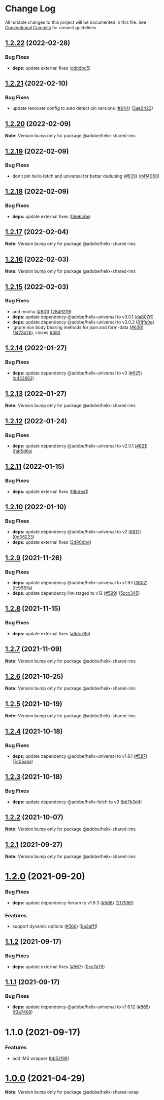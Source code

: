 # Change Log

All notable changes to this project will be documented in this file.
See [Conventional Commits](https://conventionalcommits.org) for commit guidelines.

## [1.2.22](https://github.com/adobe/helix-shared/compare/@adobe/helix-shared-ims@1.2.21...@adobe/helix-shared-ims@1.2.22) (2022-02-28)


### Bug Fixes

* **deps:** update external fixes ([cdddbc5](https://github.com/adobe/helix-shared/commit/cdddbc590c52d6ebf336e7943387d8fb393c6524))





## [1.2.21](https://github.com/adobe/helix-shared/compare/@adobe/helix-shared-ims@1.2.20...@adobe/helix-shared-ims@1.2.21) (2022-02-10)


### Bug Fixes

* update renovate config to auto detect pin versions ([#644](https://github.com/adobe/helix-shared/issues/644)) ([3ae0423](https://github.com/adobe/helix-shared/commit/3ae04235dd6791685d9a03e5ed52570b73d5be2a))





## [1.2.20](https://github.com/adobe/helix-shared/compare/@adobe/helix-shared-ims@1.2.19...@adobe/helix-shared-ims@1.2.20) (2022-02-09)

**Note:** Version bump only for package @adobe/helix-shared-ims





## [1.2.19](https://github.com/adobe/helix-shared/compare/@adobe/helix-shared-ims@1.2.18...@adobe/helix-shared-ims@1.2.19) (2022-02-09)


### Bug Fixes

* don't pin helix-fetch and universal for better deduping ([#639](https://github.com/adobe/helix-shared/issues/639)) ([d4f4060](https://github.com/adobe/helix-shared/commit/d4f40603a1c899e6cfbd51900bb49453a63d32dd))





## [1.2.18](https://github.com/adobe/helix-shared/compare/@adobe/helix-shared-ims@1.2.17...@adobe/helix-shared-ims@1.2.18) (2022-02-09)


### Bug Fixes

* **deps:** update external fixes ([06e6c6e](https://github.com/adobe/helix-shared/commit/06e6c6ebd829422274f49bf11f6bb0613d1635b7))





## [1.2.17](https://github.com/adobe/helix-shared/compare/@adobe/helix-shared-ims@1.2.16...@adobe/helix-shared-ims@1.2.17) (2022-02-04)

**Note:** Version bump only for package @adobe/helix-shared-ims





## [1.2.16](https://github.com/adobe/helix-shared/compare/@adobe/helix-shared-ims@1.2.15...@adobe/helix-shared-ims@1.2.16) (2022-02-03)

**Note:** Version bump only for package @adobe/helix-shared-ims





## [1.2.15](https://github.com/adobe/helix-shared/compare/@adobe/helix-shared-ims@1.2.14...@adobe/helix-shared-ims@1.2.15) (2022-02-03)


### Bug Fixes

* add mocha ([#631](https://github.com/adobe/helix-shared/issues/631)) ([2849219](https://github.com/adobe/helix-shared/commit/2849219986aff4a31f1c6c3d1e137b1e2732027d))
* **deps:** update dependency @adobe/helix-universal to v3.0.1 ([da807ff](https://github.com/adobe/helix-shared/commit/da807ffd1d076f7b97a8cddd9dfb86fe6973847a))
* **deps:** update dependency @adobe/helix-universal to v3.0.2 ([01ffe0e](https://github.com/adobe/helix-shared/commit/01ffe0eae533b016666d9935457fbe19a2b2dd61))
* ignore non body bearing methods for json and form-data ([#630](https://github.com/adobe/helix-shared/issues/630)) ([1473d7b](https://github.com/adobe/helix-shared/commit/1473d7b604bdcab083c93f68731a54067676b5c7)), closes [#593](https://github.com/adobe/helix-shared/issues/593)





## [1.2.14](https://github.com/adobe/helix-shared/compare/@adobe/helix-shared-ims@1.2.13...@adobe/helix-shared-ims@1.2.14) (2022-01-27)


### Bug Fixes

* **deps:** update dependency @adobe/helix-universal to v3 ([#625](https://github.com/adobe/helix-shared/issues/625)) ([cd33862](https://github.com/adobe/helix-shared/commit/cd338620a091c4c7b392ee3da685fbde134ba5b5))





## [1.2.13](https://github.com/adobe/helix-shared/compare/@adobe/helix-shared-ims@1.2.12...@adobe/helix-shared-ims@1.2.13) (2022-01-27)

**Note:** Version bump only for package @adobe/helix-shared-ims





## [1.2.12](https://github.com/adobe/helix-shared/compare/@adobe/helix-shared-ims@1.2.11...@adobe/helix-shared-ims@1.2.12) (2022-01-24)


### Bug Fixes

* **deps:** update dependency @adobe/helix-universal to v2.0.1 ([#621](https://github.com/adobe/helix-shared/issues/621)) ([fab5d6a](https://github.com/adobe/helix-shared/commit/fab5d6a2b500c767e51ae8be6841b688f7afa490))





## [1.2.11](https://github.com/adobe/helix-shared/compare/@adobe/helix-shared-ims@1.2.10...@adobe/helix-shared-ims@1.2.11) (2022-01-15)


### Bug Fixes

* **deps:** update external fixes ([fdbdea1](https://github.com/adobe/helix-shared/commit/fdbdea1b3de6d9323f506766d4a4905f8572700b))





## [1.2.10](https://github.com/adobe/helix-shared/compare/@adobe/helix-shared-ims@1.2.9...@adobe/helix-shared-ims@1.2.10) (2022-01-10)


### Bug Fixes

* **deps:** update dependency @adobe/helix-universal to v2 ([#617](https://github.com/adobe/helix-shared/issues/617)) ([0d06223](https://github.com/adobe/helix-shared/commit/0d0622365e1f33ab50df822ace4067038095df0e))
* **deps:** update external fixes ([2d80dbd](https://github.com/adobe/helix-shared/commit/2d80dbd0a32dba90d83f91cfe403055835647c1e))





## [1.2.9](https://github.com/adobe/helix-shared/compare/@adobe/helix-shared-ims@1.2.8...@adobe/helix-shared-ims@1.2.9) (2021-11-26)


### Bug Fixes

* **deps:** update dependency @adobe/helix-universal to v1.9.1 ([#602](https://github.com/adobe/helix-shared/issues/602)) ([fc9987a](https://github.com/adobe/helix-shared/commit/fc9987a3ec773c5ea0d09a5aef47d1329eb515d5))
* **deps:** update dependency lint-staged to v12 ([#599](https://github.com/adobe/helix-shared/issues/599)) ([5ccc345](https://github.com/adobe/helix-shared/commit/5ccc3452dd9830f26f90d59d2067eea163dd8173))





## [1.2.8](https://github.com/adobe/helix-shared/compare/@adobe/helix-shared-ims@1.2.7...@adobe/helix-shared-ims@1.2.8) (2021-11-15)


### Bug Fixes

* **deps:** update external fixes ([a8dc79e](https://github.com/adobe/helix-shared/commit/a8dc79ee25573553aa5747478b66080888df2240))





## [1.2.7](https://github.com/adobe/helix-shared/compare/@adobe/helix-shared-ims@1.2.6...@adobe/helix-shared-ims@1.2.7) (2021-11-09)

**Note:** Version bump only for package @adobe/helix-shared-ims





## [1.2.6](https://github.com/adobe/helix-shared/compare/@adobe/helix-shared-ims@1.2.5...@adobe/helix-shared-ims@1.2.6) (2021-10-25)

**Note:** Version bump only for package @adobe/helix-shared-ims





## [1.2.5](https://github.com/adobe/helix-shared/compare/@adobe/helix-shared-ims@1.2.4...@adobe/helix-shared-ims@1.2.5) (2021-10-19)

**Note:** Version bump only for package @adobe/helix-shared-ims





## [1.2.4](https://github.com/adobe/helix-shared/compare/@adobe/helix-shared-ims@1.2.3...@adobe/helix-shared-ims@1.2.4) (2021-10-18)


### Bug Fixes

* **deps:** update dependency @adobe/helix-universal to v1.8.1 ([#587](https://github.com/adobe/helix-shared/issues/587)) ([7c05aea](https://github.com/adobe/helix-shared/commit/7c05aea00f8ce00134e7df2619f30a511e524ef6))





## [1.2.3](https://github.com/adobe/helix-shared/compare/@adobe/helix-shared-ims@1.2.2...@adobe/helix-shared-ims@1.2.3) (2021-10-18)


### Bug Fixes

* **deps:** update dependency @adobe/helix-fetch to v3 ([bb7b3d4](https://github.com/adobe/helix-shared/commit/bb7b3d45ff1ddb0681628903a65b7973a64533bc))





## [1.2.2](https://github.com/adobe/helix-shared/compare/@adobe/helix-shared-ims@1.2.1...@adobe/helix-shared-ims@1.2.2) (2021-10-07)

**Note:** Version bump only for package @adobe/helix-shared-ims





## [1.2.1](https://github.com/adobe/helix-shared/compare/@adobe/helix-shared-ims@1.2.0...@adobe/helix-shared-ims@1.2.1) (2021-09-27)

**Note:** Version bump only for package @adobe/helix-shared-ims





# [1.2.0](https://github.com/adobe/helix-shared/compare/@adobe/helix-shared-ims@1.1.2...@adobe/helix-shared-ims@1.2.0) (2021-09-20)


### Bug Fixes

* **deps:** update dependency ferrum to v1.9.3 ([#568](https://github.com/adobe/helix-shared/issues/568)) ([2f7516f](https://github.com/adobe/helix-shared/commit/2f7516fb3ba5aa4041e6d55069f307cef6bf823a))


### Features

* support dynamic options ([#566](https://github.com/adobe/helix-shared/issues/566)) ([8a3aff1](https://github.com/adobe/helix-shared/commit/8a3aff1be380a7c7fb1710bd22ca508d4ca63352))





## [1.1.2](https://github.com/adobe/helix-shared/compare/@adobe/helix-shared-ims@1.1.1...@adobe/helix-shared-ims@1.1.2) (2021-09-17)


### Bug Fixes

* **deps:** update external fixes ([#567](https://github.com/adobe/helix-shared/issues/567)) ([0ce7d79](https://github.com/adobe/helix-shared/commit/0ce7d79342e070b7ad933582fcec8b9b4c60a465))





## [1.1.1](https://github.com/adobe/helix-shared/compare/@adobe/helix-shared-ims@1.1.0...@adobe/helix-shared-ims@1.1.1) (2021-09-17)


### Bug Fixes

* **deps:** update dependency @adobe/helix-universal to v1.6.12 ([#565](https://github.com/adobe/helix-shared/issues/565)) ([f3e7468](https://github.com/adobe/helix-shared/commit/f3e74689b944418c17b3fb8afcdd29fab7082758))





# 1.1.0 (2021-09-17)


### Features

* add IMS wrapper ([bb52f86](https://github.com/adobe/helix-shared/commit/bb52f86b741e9d43b51076c66a767c35028b6169))





# [1.0.0](https://github.com/adobe/helix-shared/compare/@adobe/helix-shared-wrap@0.0.10...@adobe/helix-shared-wrap@1.0.0) (2021-04-29)

**Note:** Version bump only for package @adobe/helix-shared-wrap
